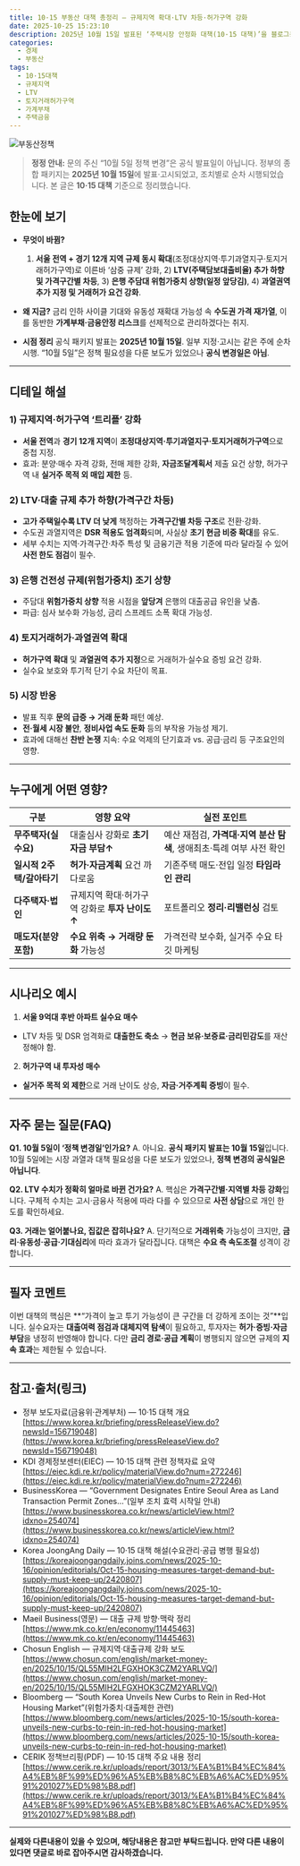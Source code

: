 ```yaml
---
title: 10·15 부동산 대책 총정리 — 규제지역 확대·LTV 차등·허가구역 강화
date: 2025-10-25 15:23:10
description: 2025년 10월 15일 발표된 ‘주택시장 안정화 대책(10·15 대책)’을 블로그용으로 한눈에 정리했습니다. 규제지역·허가구역 확대, LTV(대출한도) 가격구간별 차등, 은행 위험가중치 조기 상향 등 핵심 변화와 시장 영향, Q&A를 담았습니다.
categories:
  - 경제
  - 부동산
tags:
  - 10·15대책
  - 규제지역
  - LTV
  - 토지거래허가구역
  - 가계부채
  - 주택금융
---
```


![부동산정책](https://tuhbm.github.io/images/normal/10_15_realty.png)

> **정정 안내:** 문의 주신 “10월 5일 정책 변경”은 공식 발표일이 아닙니다. 정부의 종합 패키지는 **2025년 10월 15일**에 발표·고시되었고, 조치별로 순차 시행되었습니다. 본 글은 **10·15 대책** 기준으로 정리했습니다.

## 한눈에 보기

- **무엇이 바뀜?**

  1. **서울 전역 + 경기 12개 지역 규제 동시 확대**(조정대상지역·투기과열지구·토지거래허가구역)로 이른바 ‘삼중 규제’ 강화, 2) **LTV(주택담보대출비율) 추가 하향 및 가격구간별 차등**, 3) **은행 주담대 위험가중치 상향(일정 앞당김)**, 4) **과열권역 추가 지정 및 거래허가 요건 강화**.
  <!-- more -->

- **왜 지금?**
  금리 인하 사이클 기대와 유동성 재확대 가능성 속 **수도권 가격 재가열**, 이를 동반한 **가계부채·금융안정 리스크**를 선제적으로 관리하겠다는 취지.

- **시점 정리**
  공식 패키지 발표는 **2025년 10월 15일**. 일부 지정·고시는 같은 주에 순차 시행. “10월 5일”은 정책 필요성을 다룬 보도가 있었으나 **공식 변경일은 아님**.

---

## 디테일 해설

### 1) 규제지역·허가구역 ‘트리플’ 강화

- **서울 전역**과 **경기 12개 지역**이 **조정대상지역·투기과열지구·토지거래허가구역**으로 중첩 지정.
- 효과: 분양·매수 자격 강화, 전매 제한 강화, **자금조달계획서** 제출 요건 상향, 허가구역 내 **실거주 목적 외 매입 제한** 등.

### 2) LTV·대출 규제 추가 하향(가격구간 차등)

- **고가 주택일수록 LTV 더 낮게** 책정하는 **가격구간별 차등 구조**로 전환·강화.
- 수도권 과열지역은 **DSR 적용도 엄격화**되며, 사실상 **초기 현금 비중 확대**를 유도.
- 세부 수치는 지역·가격구간·차주 특성 및 금융기관 적용 기준에 따라 달라질 수 있어 **사전 한도 점검**이 필수.

### 3) 은행 건전성 규제(위험가중치) 조기 상향

- 주담대 **위험가중치 상향** 적용 시점을 **앞당겨** 은행의 대출공급 유인을 낮춤.
- 파급: 심사 보수화 가능성, 금리 스프레드 소폭 확대 가능성.

### 4) 토지거래허가·과열권역 확대

- **허가구역 확대** 및 **과열권역 추가 지정**으로 거래허가·실수요 증빙 요건 강화.
- 실수요 보호와 투기적 단기 수요 차단이 목표.

### 5) 시장 반응

- 발표 직후 **문의 급증 → 거래 둔화** 패턴 예상.
- **전·월세 시장 불안**, **정비사업 속도 둔화** 등의 부작용 가능성 제기.
- 효과에 대해선 **찬반 논쟁** 지속: 수요 억제의 단기효과 vs. 공급·금리 등 구조요인의 영향.

---

## 누구에게 어떤 영향?

| 구분                      | 영향 요약                                      | 실전 포인트                                                          |
| ------------------------- | ---------------------------------------------- | -------------------------------------------------------------------- |
| **무주택자(실수요)**      | 대출심사 강화로 **초기자금 부담↑**             | 예산 재점검, **가격대·지역 분산 탐색**, 생애최초·특례 여부 사전 확인 |
| **일시적 2주택/갈아타기** | **허가·자금계획** 요건 까다로움                | 기존주택 매도·전입 일정 **타임라인 관리**                            |
| **다주택자·법인**         | 규제지역 확대·허가구역 강화로 **투자 난이도↑** | 포트폴리오 **정리·리밸런싱** 검토                                    |
| **매도자(분양 포함)**     | **수요 위축 → 거래량 둔화** 가능성             | 가격전략 보수화, 실거주 수요 타깃 마케팅                             |

---

## 시나리오 예시

1. **서울 9억대 후반 아파트 실수요 매수**

- LTV 차등 및 DSR 엄격화로 **대출한도 축소** → **현금 보유·보증료·금리민감도**를 재산정해야 함.

2. **허가구역 내 투자성 매수**

- **실거주 목적 외 제한**으로 거래 난이도 상승, **자금·거주계획 증빙**이 필수.

---

## 자주 묻는 질문(FAQ)

**Q1. 10월 5일이 ‘정책 변경일’인가요?**
A. 아니요. **공식 패키지 발표는 10월 15일**입니다. 10월 5일에는 시장 과열과 대책 필요성을 다룬 보도가 있었으나, **정책 변경의 공식일은 아닙니다**.

**Q2. LTV 수치가 정확히 얼마로 바뀐 건가요?**
A. 핵심은 **가격구간별·지역별 차등 강화**입니다. 구체적 수치는 고시·금융사 적용에 따라 다를 수 있으므로 **사전 상담**으로 개인 한도를 확인하세요.

**Q3. 거래는 얼어붙나요, 집값은 잡히나요?**
A. 단기적으로 **거래위축** 가능성이 크지만, **금리·유동성·공급·기대심리**에 따라 효과가 달라집니다. 대책은 **수요 측 속도조절** 성격이 강합니다.

---

## 필자 코멘트

이번 대책의 핵심은 **“가격이 높고 투기 가능성이 큰 구간을 더 강하게 조이는 것”**입니다. 실수요자는 **대출여력 점검과 대체지역 탐색**이 필요하고, 투자자는 **허가·증빙·자금 부담**을 냉정히 반영해야 합니다. 다만 **금리 경로·공급 계획**이 병행되지 않으면 규제의 **지속 효과**는 제한될 수 있습니다.

---

## 참고·출처(링크)

- 정부 보도자료(금융위·관계부처) — 10·15 대책 개요
  [https://www.korea.kr/briefing/pressReleaseView.do?newsId=156719048](https://www.korea.kr/briefing/pressReleaseView.do?newsId=156719048)
- KDI 경제정보센터(EIEC) — 10·15 대책 관련 정책자료 요약
  [https://eiec.kdi.re.kr/policy/materialView.do?num=272246](https://eiec.kdi.re.kr/policy/materialView.do?num=272246)
- BusinessKorea — “Government Designates Entire Seoul Area as Land Transaction Permit Zones…”(일부 조치 효력 시작일 안내)
  [https://www.businesskorea.co.kr/news/articleView.html?idxno=254074](https://www.businesskorea.co.kr/news/articleView.html?idxno=254074)
- Korea JoongAng Daily — 10·15 대책 해설(수요관리·공급 병행 필요성)
  [https://koreajoongangdaily.joins.com/news/2025-10-16/opinion/editorials/Oct-15-housing-measures-target-demand-but-supply-must-keep-up/2420807](https://koreajoongangdaily.joins.com/news/2025-10-16/opinion/editorials/Oct-15-housing-measures-target-demand-but-supply-must-keep-up/2420807)
- Maeil Business(영문) — 대출 규제 방향·맥락 정리
  [https://www.mk.co.kr/en/economy/11445463](https://www.mk.co.kr/en/economy/11445463)
- Chosun English — 규제지역·대출규제 강화 보도
  [https://www.chosun.com/english/market-money-en/2025/10/15/QL55MIH2LFGXHOK3CZM2YARLVQ/](https://www.chosun.com/english/market-money-en/2025/10/15/QL55MIH2LFGXHOK3CZM2YARLVQ/)
- Bloomberg — “South Korea Unveils New Curbs to Rein in Red-Hot Housing Market”(위험가중치·대출제한 관련)
  [https://www.bloomberg.com/news/articles/2025-10-15/south-korea-unveils-new-curbs-to-rein-in-red-hot-housing-market](https://www.bloomberg.com/news/articles/2025-10-15/south-korea-unveils-new-curbs-to-rein-in-red-hot-housing-market)
- CERIK 정책브리핑(PDF) — 10·15 대책 주요 내용 정리
  [https://www.cerik.re.kr/uploads/report/3013/%EA%B1%B4%EC%84%A4%EB%8F%99%ED%96%A5%EB%B8%8C%EB%A6%AC%ED%95%91%201027%ED%98%B8.pdf](https://www.cerik.re.kr/uploads/report/3013/%EA%B1%B4%EC%84%A4%EB%8F%99%ED%96%A5%EB%B8%8C%EB%A6%AC%ED%95%91%201027%ED%98%B8.pdf)

---

**실제와 다른내용이 있을 수 있으며, 해당내용은 참고만 부탁드립니다. 만약 다른 내용이 있다면 댓글로 바로 잡아주시면 감사하겠습니다.**
